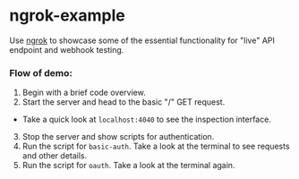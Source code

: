 # ngrok-example

Use [ngrok](https://ngrok.com/) to showcase some of the essential functionality for "live" API endpoint and webhook testing.

### Flow of demo:

1. Begin with a brief code overview.
2. Start the server and head to the basic "/" GET request.

- Take a quick look at `localhost:4040` to see the inspection interface.

3. Stop the server and show scripts for authentication.
4. Run the script for `basic-auth`. Take a look at the terminal to see requests and other details.
5. Run the script for `oauth`. Take a look at the terminal again.
